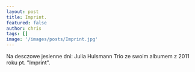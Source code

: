 ```yaml
---
layout: post
title: Imprint.
featured: false
author: chris
tags: []
image: '/images/posts/Imprint.jpg'
---
```


<p class='c-content__cc-content'>
Na desczowe jesienne dni: Julia Hulsmann Trio ze swoim albumem z 2011 roku pt. "Imprint".
</p>